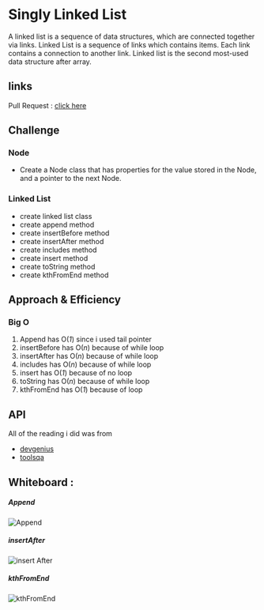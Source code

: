 # Singly Linked List

A linked list is a sequence of data structures, which are connected together via links. Linked List is a sequence of links which contains items. Each link contains a connection to another link. Linked list is the second most-used data structure after array.

  ## links 
  Pull Request : [click here](https://github.com/Mohammed-Awadallah/data-structures-and-algorithms/pull/5)

## Challenge

### Node

* Create a Node class that has properties for the value stored in the Node, and a pointer to the next Node.

### Linked List

 - create linked list class
 - create append method
 - create insertBefore method
 - create insertAfter method
 - create includes method
 - create insert method
 - create toString method
 - create kthFromEnd method

## Approach & Efficiency

### Big O 

 1. Append has O(_1_) since i used tail pointer
 2. insertBefore has O(_n_) because of while loop
 3. insertAfter has O(_n_) because of while loop
 4. includes has   O(_n_) because of while loop
 5. insert has O(_1_) because of no loop
 6. toString has O(_n_) because of while loop
 7. kthFromEnd has O(_1_) because of loop

## API

All of the reading i did was from

* [devgenius](https://blog.devgenius.io/javascript-linked-lists-create-a-linkedlist-class-api-insert-first-c309f41b24ca)
* [toolsqa](https://www.toolsqa.com/data-structures/linked-list-in-data-structures/)


## Whiteboard : 
##### Append

![Append](https://i.ibb.co/C5j3z5K/append.png)
##### insertAfter
![insert After](https://i.ibb.co/fp5fph0/insert-After.png)
##### kthFromEnd
![kthFromEnd](https://i.ibb.co/G3Vw1L1/capture.png)